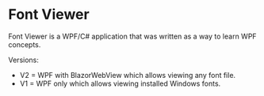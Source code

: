 # Font Viewer
Font Viewer is a WPF/C# application that was written as a way to learn WPF concepts. 

Versions:
- V2 = WPF with BlazorWebView which allows viewing any font file.
- V1 = WPF only which allows viewing installed Windows fonts.
